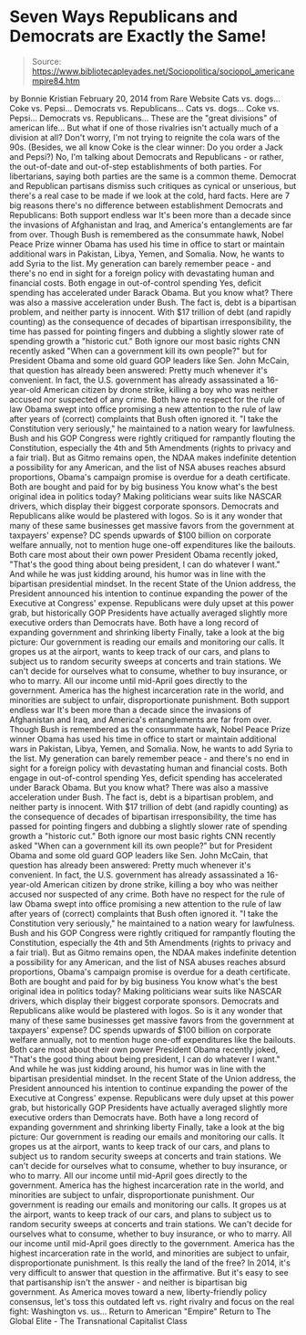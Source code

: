 # Seven Ways Republicans and Democrats are Exactly the Same!

> Source: https://www.bibliotecapleyades.net/Sociopolitica/sociopol_americanempire84.htm

by Bonnie Kristian February 20, 2014 from Rare Website
Cats vs. dogs... Coke vs. Pepsi... Democrats vs. Republicans...
Cats vs. dogs...
Coke vs. Pepsi...
Democrats vs. Republicans...
These are the "great divisions" of american life...
But what if one of those rivalries isn't actually much of a division at all?
Don't worry, I'm not trying to reignite the cola wars of the 90s. (Besides, we all know Coke is the clear winner: Do you order a Jack and Pepsi?) No, I'm talking about Democrats and Republicans - or rather, the out-of-date and out-of-step establishments of both parties.
For libertarians, saying both parties are the same is a common theme. Democrat and Republican partisans dismiss such critiques as cynical or unserious, but there's a real case to be made if we look at the cold, hard facts.
Here are 7 big reasons there's no difference between establishment Democrats and Republicans:
Both support endless war It's been more than a decade since the invasions of Afghanistan and Iraq, and America's entanglements are far from over. Though Bush is remembered as the consummate hawk, Nobel Peace Prize winner Obama has used his time in office to start or maintain additional wars in Pakistan, Libya, Yemen, and Somalia. Now, he wants to add Syria to the list. My generation can barely remember peace - and there's no end in sight for a foreign policy with devastating human and financial costs. Both engage in out-of-control spending Yes, deficit spending has accelerated under Barack Obama. But you know what? There was also a massive acceleration under Bush. The fact is, debt is a bipartisan problem, and neither party is innocent. With $17 trillion of debt (and rapidly counting) as the consequence of decades of bipartisan irresponsibility, the time has passed for pointing fingers and dubbing a slightly slower rate of spending growth a "historic cut." Both ignore our most basic rights CNN recently asked "When can a government kill its own people?" but for President Obama and some old guard GOP leaders like Sen. John McCain, that question has already been answered: Pretty much whenever it's convenient. In fact, the U.S. government has already assassinated a 16-year-old American citizen by drone strike, killing a boy who was neither accused nor suspected of any crime. Both have no respect for the rule of law Obama swept into office promising a new attention to the rule of law after years of (correct) complaints that Bush often ignored it. "I take the Constitution very seriously," he maintained to a nation weary for lawfulness. Bush and his GOP Congress were rightly critiqued for rampantly flouting the Constitution, especially the 4th and 5th Amendments (rights to privacy and a fair trial). But as Gitmo remains open, the NDAA makes indefinite detention a possibility for any American, and the list of NSA abuses reaches absurd proportions, Obama's campaign promise is overdue for a death certificate. Both are bought and paid for by big business You know what's the best original idea in politics today? Making politicians wear suits like NASCAR drivers, which display their biggest corporate sponsors. Democrats and Republicans alike would be plastered with logos. So is it any wonder that many of these same businesses get massive favors from the government at taxpayers' expense? DC spends upwards of $100 billion on corporate welfare annually, not to mention huge one-off expenditures like the bailouts. Both care most about their own power President Obama recently joked, "That's the good thing about being president, I can do whatever I want." And while he was just kidding around, his humor was in line with the bipartisan presidential mindset. In the recent State of the Union address, the President announced his intention to continue expanding the power of the Executive at Congress' expense. Republicans were duly upset at this power grab, but historically GOP Presidents have actually averaged slightly more executive orders than Democrats have. Both have a long record of expanding government and shrinking liberty Finally, take a look at the big picture: Our government is reading our emails and monitoring our calls. It gropes us at the airport, wants to keep track of our cars, and plans to subject us to random security sweeps at concerts and train stations. We can't decide for ourselves what to consume, whether to buy insurance, or who to marry. All our income until mid-April goes directly to the government. America has the highest incarceration rate in the world, and minorities are subject to unfair, disproportionate punishment.
Both support endless war
It's been more than a decade since the invasions of Afghanistan and Iraq, and America's entanglements are far from over.
Though Bush is remembered as the consummate hawk, Nobel Peace Prize winner Obama has used his time in office to start or maintain additional wars in Pakistan, Libya, Yemen, and Somalia.
Now, he wants to add Syria to the list. My generation can barely remember peace - and there's no end in sight for a foreign policy with devastating human and financial costs.
Both engage in out-of-control spending
Yes, deficit spending has accelerated under Barack Obama. But you know what? There was also a massive acceleration under Bush. The fact is, debt is a bipartisan problem, and neither party is innocent.
With $17 trillion of debt (and rapidly counting) as the consequence of decades of bipartisan irresponsibility, the time has passed for pointing fingers and dubbing a slightly slower rate of spending growth a "historic cut."
Both ignore our most basic rights
CNN recently asked "When can a government kill its own people?" but for President Obama and some old guard GOP leaders like Sen. John McCain, that question has already been answered: Pretty much whenever it's convenient.
In fact, the U.S. government has already assassinated a 16-year-old American citizen by drone strike, killing a boy who was neither accused nor suspected of any crime.
Both have no respect for the rule of law
Obama swept into office promising a new attention to the rule of law after years of (correct) complaints that Bush often ignored it.
"I take the Constitution very seriously," he maintained to a nation weary for lawfulness.
Bush and his GOP Congress were rightly critiqued for rampantly flouting the Constitution, especially the 4th and 5th Amendments (rights to privacy and a fair trial).
But as Gitmo remains open, the NDAA makes indefinite detention a possibility for any American, and the list of NSA abuses reaches absurd proportions, Obama's campaign promise is overdue for a death certificate.
Both are bought and paid for by big business
You know what's the best original idea in politics today? Making politicians wear suits like NASCAR drivers, which display their biggest corporate sponsors.
Democrats and Republicans alike would be plastered with logos. So is it any wonder that many of these same businesses get massive favors from the government at taxpayers' expense?
DC spends upwards of $100 billion on corporate welfare annually, not to mention huge one-off expenditures like the bailouts.
Both care most about their own power
President Obama recently joked, "That's the good thing about being president, I can do whatever I want."
And while he was just kidding around, his humor was in line with the bipartisan presidential mindset. In the recent State of the Union address, the President announced his intention to continue expanding the power of the Executive at Congress' expense.
Republicans were duly upset at this power grab, but historically GOP Presidents have actually averaged slightly more executive orders than Democrats have.
Both have a long record of expanding government and shrinking liberty
Finally, take a look at the big picture:
Our government is reading our emails and monitoring our calls. It gropes us at the airport, wants to keep track of our cars, and plans to subject us to random security sweeps at concerts and train stations. We can't decide for ourselves what to consume, whether to buy insurance, or who to marry. All our income until mid-April goes directly to the government. America has the highest incarceration rate in the world, and minorities are subject to unfair, disproportionate punishment.
Our government is reading our emails and monitoring our calls.
It gropes us at the airport, wants to keep track of our cars, and plans to subject us to random security sweeps at concerts and train stations.
We can't decide for ourselves what to consume, whether to buy insurance, or who to marry.
All our income until mid-April goes directly to the government.
America has the highest incarceration rate in the world, and minorities are subject to unfair, disproportionate punishment.
Is this really the land of the free?
In 2014, it's very difficult to answer that question in the affirmative. But it's easy to see that partisanship isn't the answer - and neither is bipartisan big government.
As America moves toward a new, liberty-friendly policy consensus, let's toss this outdated left vs. right rivalry and focus on the real fight:
Washington vs. us...
Return to American "Empire"
Return to The Global Elite - The Transnational Capitalist Class
